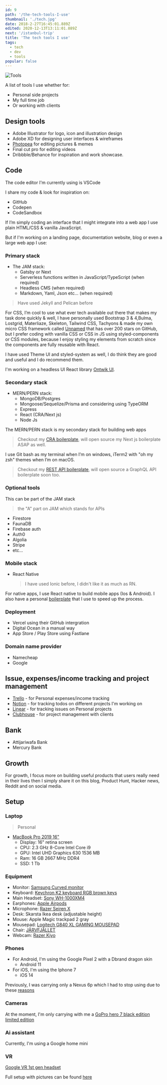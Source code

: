 ```yaml
---
id: 9
path: '/the-tech-tools-I-use'
thumbnail: './tech.jpg'
date: 2018-2-27T16:45:01.889Z
edited: 2020-12-13T13:11:01.889Z
next: '/istanbul-trip'
title: 'The tech tools I use'
tags:
  - tech
  - dev
  - tools
popular: false
---
```


![Tools](tech.jpg)

A list of tools I use whether for:

- Personal side projects
- My full time job
- Or working with clients

## Design tools

- Adobe Illustrator for logo, icon and illustration design
- Adobe XD for designing user interfaces & wireframes
- [Photopea](https://www.photopea.com/?ref=smakosh.com) for editing pictures & memes
- Final cut pro for editing videos
- Dribbble/Behance for inspiration and work showcase.

## Code

The code editor I'm currently using is VSCode

I share my code & look for inspiration on:

- GitHub
- Codepen
- CodeSandbox

If I’m simply coding an interface that I might integrate into a web app I use plain HTML/CSS & vanilla JavaScript.

But if I'm working on a landing page, documentation website, blog or even a large web app I use:

### Primary stack

- The JAM stack:
  - Gatsby or Next
  - Serverless functions written in JavaScript/TypeScript (when required)
  - Headless CMS (when required)
  - Markdown, Yaml, Json etc... (when required)

> Have used Jekyll and Pelican before

For CSS, I’m cool to use what ever tech available out there that makes my task done quickly & well, I have personally used Bootstrap 3 & 4,Bulma, Lostgrid, Materliaze, Skeleton, Tailwind CSS, Tachyons & made my own micro CSS framework called [Unnamed](https://unnamed.smakosh.com/) that has over 200 stars on GitHub, but I prefer coding with vanilla CSS or CSS in JS using styled-components or CSS modules, because I enjoy styling my elements from scratch since the components are fully reusable with React.

I have used Theme UI and styled-system as well, I do think they are good and useful and I do recommend them.

I'm working on a headless UI React library [Ontwik UI](https://github.com/Ontwik-Dev/ontwik-ui).

### Secondary stack

- MERN/PERN stack:
  - MongoDB/Postgres
  - Mongoose/Sequelize/Prisma and considering using TypeORM
  - Express
  - React (CRA/Next js)
  - Node Js

The MERN/PERN stack is my secondary stack for building web apps

> Checkout my [CRA boilerplate](https://github.com/smakosh/CRA-boilerplate), will open source my Next js boilerplate ASAP as well.

I use Git bash as my terminal when I’m on windows, iTerm2 with "oh my zsh" themes when I’m on macOS.

> Checkout my [REST API boilerplate](https://github.com/smakosh/rest-api-boilerplate-v2), will open source a GraphQL API boilerplate soon too.

### Optional tools

This can be part of the JAM stack

> the "A" part on JAM which stands for APIs

- Firestore
- FaunaDB
- Firebase auth
- Auth0
- Algolia
- Stripe
- etc...

### Mobile stack

- React Native
  > I have used Ionic before, I didn't like it as much as RN.

For native apps, I use React native to build mobile apps (Ios & Android). I also have a personal [boilerplate](https://github.com/smakosh/RN-personal-boilerplate) that I use to speed up the process.

### Deployment

- Vercel using their GitHub intergration
- Digital Ocean in a manual way
- App Store / Play Store using Fastlane

### Domain name provider

- Namecheap
- Google

## Issue, expenses/income tracking and project management

- [Trello](https://trello.com/?utm_source=smakosh.com) - for Personal expenses/income tracking
- [Notion](https://notion.so/?utm_source=smakosh.com) - for tracking todos on different projects I'm working on
- [Linear](https://linear.app/?utm_source=smakosh.com) - for tracking issues on Personal projects
- [Clubhouse](https://clubhouse.io?utm_source=smakosh.com) - for project management with clients

## Bank

- Attijariwafa Bank
- Mercury Bank

## Growth

For growth, I focus more on building useful products that users really need in their lives then I simply share it on this blog, Product Hunt, Hacker news, Reddit and on social media.

## Setup

### Laptop

> Personal

- [MacBook Pro 2019 16"](https://amzn.to/3gMSwxw)
  - Display: 16" retina screen
  - CPU: 2.3 GHz 8-Core Intel Core i9
  - GPU: Intel UHD Graphics 630 1536 MB
  - Ram: 16 GB 2667 MHz DDR4
  - SSD: 1 Tb

### Equipment

- Monitor: [Samsung Curved monitor](https://amzn.to/3moe30J)
- Keyboard: [Keychron K2 keyboard RGB brown keys](https://amzn.to/3ngeUBJ)
- Main Headset: [Sony WH-1000XM4](https://amzn.to/3mhv2kY)
- Earphones: [Apple Airpods](https://amzn.to/2WbyNxV)
- Microphone: [Razer Seiren X](https://amzn.to/38jk1dj)
- Desk: Skarsta Ikea desk (adjustable height)
- Mouse: Apple Magic trackpad 2 gray
- Mousepad: [Logitech G840 XL GAMING MOUSEPAD](https://amzn.to/349KdGQ)
- Chair: [JÄRVFJÄLLET](https://amzn.to/3a8dRjx)
- Webcam: [Razer Kiyo](https://amzn.to/3nf0otS)

### Phones

- For Android, I'm using the Google Pixel 2 with a Dbrand dragon skin
  - Android 11
- For iOS, I'm using the Iphone 7
  - iOS 14

Previously, I was carrying only a Nexus 6p which I had to stop using due to these [reasons](/pixel-2-review-and-why-Nexus-6p-is-a-bad-choice)

### Cameras

At the moment, I'm only carrying with me a [GoPro hero 7 black edition limited edition](https://amzn.to/2WdROzU)

### Ai assistant

Currently, I'm using a Google home mini

### VR

[Google VR 1st gen headset](https://amzn.to/3nhQK9R)

Full setup with pictures can be found [here](https://docs.google.com/document/d/1falYEEHhJxq4HIXwOPoc4lk0AYsfHY4U6ZCcY4Srs8g/edit?usp=sharing)
